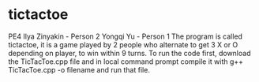 # tictactoe
PE4
Ilya Zinyakin - Person 2
Yongqi Yu - Person 1
The program is called tictactoe, it is a game played by 2 people who alternate to get 3 X or O depending on player, to win within 9 turns. To run the code first, download the TicTacToe.cpp file and in local command prompt compile it with g++ TicTacToe.cpp -o filename
and run that file.